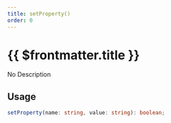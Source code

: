 ```yaml
---
title: setProperty()
order: 0
---
```


# {{ $frontmatter.title }}

No Description

## Usage

```ts
setProperty(name: string, value: string): boolean;
```
